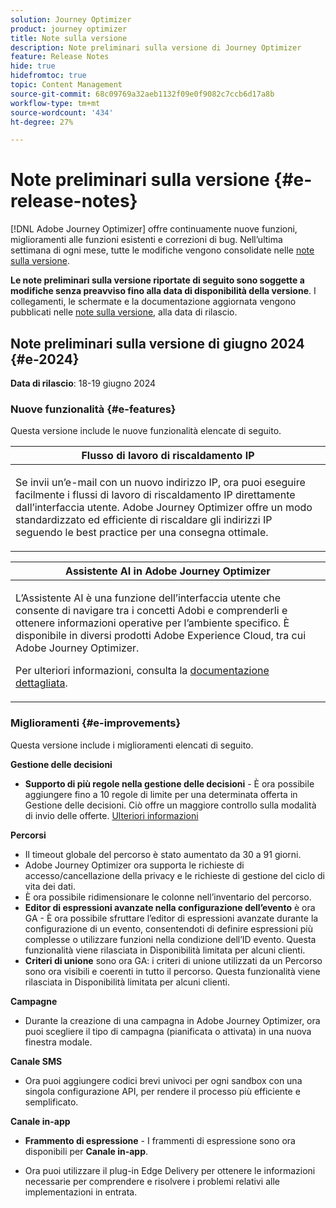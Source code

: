```yaml
---
solution: Journey Optimizer
product: journey optimizer
title: Note sulla versione
description: Note preliminari sulla versione di Journey Optimizer
feature: Release Notes
hide: true
hidefromtoc: true
topic: Content Management
source-git-commit: 68c09769a32aeb1132f09e0f9082c7ccb6d17a8b
workflow-type: tm+mt
source-wordcount: '434'
ht-degree: 27%

---
```


# Note preliminari sulla versione {#e-release-notes}

[!DNL Adobe Journey Optimizer] offre continuamente nuove funzioni, miglioramenti alle funzioni esistenti e correzioni di bug. Nell’ultima settimana di ogni mese, tutte le modifiche vengono consolidate nelle [note sulla versione](release-notes.md).

**Le note preliminari sulla versione riportate di seguito sono soggette a modifiche senza preavviso fino alla data di disponibilità della versione**. I collegamenti, le schermate e la documentazione aggiornata vengono pubblicati nelle [note sulla versione](release-notes.md), alla data di rilascio.

## Note preliminari sulla versione di giugno 2024 {#e-2024}

**Data di rilascio**: 18-19 giugno 2024

### Nuove funzionalità {#e-features}

Questa versione include le nuove funzionalità elencate di seguito.

<table>
<thead>
<tr>
<th><strong>Flusso di lavoro di riscaldamento IP</strong><br/></th>
</tr>
</thead>
<tbody>
<tr>
<td>
<p>Se invii un’e-mail con un nuovo indirizzo IP, ora puoi eseguire facilmente i flussi di lavoro di riscaldamento IP direttamente dall’interfaccia utente. Adobe Journey Optimizer offre un modo standardizzato ed efficiente di riscaldare gli indirizzi IP seguendo le best practice per una consegna ottimale.</p>
<!--p>For more information, refer to the <a href="../configuration/ip-warmup-gs.md">detailed documentation</a>.</p-->
</td>
</tr>
</tbody>
</table>


<!--<table>
<thead>
<tr>
<th><strong>Content Fragments customization</strong><br/></th>
</tr>
</thead>
<tbody>
<tr>
<td>
<p>You can now define specific fields in a fragment that can be edited when the fragment is added to a campaign or journey. This allows for the adjustment of content portions at the time of use, providing flexibility to override default values with context-specific details.</p>
<p>For more information, refer to the <a href="../configuration/ip-warmup-gs.md">detailed documentation</a>.</p>
</td>
</tr>
</tbody>
</table>-->


<table>
<thead>
<tr>
<th><strong>Assistente AI in Adobe Journey Optimizer</strong><br/></th>
</tr>
</thead>
<tbody>
<tr>
<td>
<p>L’Assistente AI è una funzione dell’interfaccia utente che consente di navigare tra i concetti Adobi e comprenderli e ottenere informazioni operative per l’ambiente specifico. È disponibile in diversi prodotti Adobe Experience Cloud, tra cui Adobe Journey Optimizer.</p>
<p>Per ulteriori informazioni, consulta la <a href="../start/ai-assistant.md">documentazione dettagliata</a>.</p>
</td>
</tr>
</tbody>
</table>


<!--table>
<thead>
<tr>
<th><strong>Reporting with Customer Journey Analytics (Beta)</strong><br/></th>
</tr>
</thead>
<tbody>
<tr>
<td>
<p>Journey Optimizer reporting is now fully integrated with Customer Journey Analytics capabilities, standardizing reporting across both platforms and improving data consistency and reliability. This seamless integration between Journey Optimizer and Customer Journey Analytics provides a clearer view of performance metrics, enabling users to make more informed decisions.</p>
</td>
</tr>
</tbody>
</table-->


<!--table>
<thead>
<tr>
<th><strong>Multilingual messages in journeys and campaigns  (Limited Availability)</strong><br/></th>
</tr>
</thead>
<tbody>
<tr>
<td>
<p>You can now effortlessly create content in multiple languages within a single campaign or journey. With this feature, you can switch between languages when editing your campaign or your journey, streamlining the entire editing process and improving your capability to efficiently manage multilingual content.</p>
</td>
</tr>
</tbody>
</table-->


<!--table>
<thead>
<tr>
<th><strong>Experimentation in journeys (Limited Availability)</strong><br/></th>
</tr>
</thead>
<tbody>
<tr>
<td>
<p>Already available in campaigns, Adobe Journey Optimizer now supports experiments in journeys. Experiments are randomized trials, which in the context of online testing, means that you expose some randomly selected users to a given variation of a message, and another randomly selected set of users to some other variation or treatment. After exposure, you can then measure the outcome metrics you are interested in, such as opens of emails, subscriptions, or purchases.</p>
</td>
</tr>
</tbody>
</table-->



<!--table>
<thead>
<tr>
<th><strong>Extended personalization data - Beta</strong><br/></th>
</tr>
</thead>
<tbody>
<tr>
<td>
<p>You can now lookup and fetch data values within Adobe Experience Platform datasets, and use these values to build conditions in Adobe Journey Optimizer. You can leverage data from a lookup dataset when a relationship has been defined using an attribute inside of an array of objects. You can specify non-profile enabled datasets for lookup. Once enabled, you can use a profile attribute as a join key to the specified dataset to retrive further data for personalization.</p>
<p>This capability is currently available as a public beta.</p>
</td>
</tr>
</tbody>
</table-->

### Miglioramenti {#e-improvements}

Questa versione include i miglioramenti elencati di seguito.


**Gestione delle decisioni**

* **Supporto di più regole nella gestione delle decisioni** - È ora possibile aggiungere fino a 10 regole di limite per una determinata offerta in Gestione delle decisioni. Ciò offre un maggiore controllo sulla modalità di invio delle offerte. [Ulteriori informazioni](../offers/offer-library/add-constraints.md#capping)

<!--* **Audits** - The **Change log** tab allowing you to see all the changes that have been made to an offer or a decision has been removed. Changes related to offers and decisions can now be seen in the **Audits** menu. -->

<!--**Content fragments**

* Fragments can now be edited, and changes can be propagated across all live journeys and campaigns where they are used.
* New statuses for content fragments have been introduced: **Draft**, **Live**, **Publishing**, and **Archived**. 
* To use a fragment in a journey or campaign, it must now be in the **Live** status. A new step has been added to the fragment creation process, allowing the fragment to be published and made available for use in journeys and campaigns. Note that fragment publishing requires a new permission.
   
   **CAUTION** - Since **Draft** and **Live** statuses have been introduced with Journey Optimizer June release, all fragments created before this release have the **Draft** status, even if they are used in a journey or campaign. Learn how to update your existing fragments in this section.-->

**Percorsi**

* Il timeout globale del percorso è stato aumentato da 30 a 91 giorni.
* Adobe Journey Optimizer ora supporta le richieste di accesso/cancellazione della privacy e le richieste di gestione del ciclo di vita dei dati.
* È ora possibile ridimensionare le colonne nell’inventario del percorso.
* **Editor di espressioni avanzate nella configurazione dell’evento** è ora GA - È ora possibile sfruttare l’editor di espressioni avanzate durante la configurazione di un evento, consentendoti di definire espressioni più complesse o utilizzare funzioni nella condizione dell’ID evento. Questa funzionalità viene rilasciata in Disponibilità limitata per alcuni clienti. <!--[Read more](../event/about-creating.md)-->
* **Criteri di unione** sono ora GA: i criteri di unione utilizzati da un Percorso sono ora visibili e coerenti in tutto il percorso. Questa funzionalità viene rilasciata in Disponibilità limitata per alcuni clienti. <!--[Read more](../building-journeys/journey-gs.md#merge-policies)-->



**Campagne**

* Durante la creazione di una campagna in Adobe Journey Optimizer, ora puoi scegliere il tipo di campagna (pianificata o attivata) in una nuova finestra modale.

<!--**Email channel**

* **List-unsubscribe** - Following on the recent Gmail and Yahoo announcements for bulk senders, Journey Optimizer supports the "post/1-click" List-Unsubscribe option. Refer to the following pages: [Email opt-out management](../email/email-opt-out.md#unsubscribe-header) and [Configure email settings](../email/email-settings.md#list-unsubscribe)-->


**Canale SMS**

* Ora puoi aggiungere codici brevi univoci per ogni sandbox con una singola configurazione API, per rendere il processo più efficiente e semplificato.
  <!--* You can now modify existing SMS configurations.-->

**Canale in-app**

* **Frammento di espressione** - I frammenti di espressione sono ora disponibili per **Canale in-app**. <!--[Read more](../personalization/use-expression-fragments.md)-->


* Ora puoi utilizzare il plug-in Edge Delivery per ottenere le informazioni necessarie per comprendere e risolvere i problemi relativi alle implementazioni in entrata.



